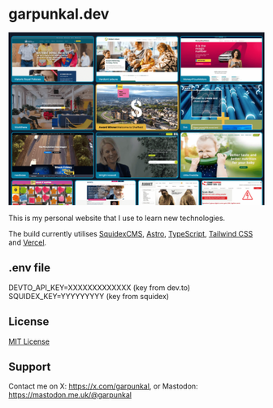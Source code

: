 # garpunkal.dev

![Screenshot of website](/screens/screenshot.png)

This is my personal website that I use to learn new technologies.

The build currently utilises [SquidexCMS](https://squidex.io), [Astro](https://astro.build/), [TypeScript](https://www.typescriptlang.org/), [Tailwind CSS](https://tailwindcss.com/) and [Vercel](https://vercel.com/).

## .env file
DEVTO_API_KEY=XXXXXXXXXXXXX (key from dev.to)
SQUIDEX_KEY=YYYYYYYYY (key from squidex)

## License 
[MIT License](LICENSE.md)
    
## Support
Contact me on X: https://x.com/garpunkal, or Mastodon: https://mastodon.me.uk/@garpunkal